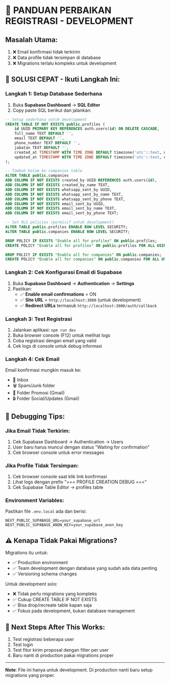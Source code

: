 # 🚨 PANDUAN PERBAIKAN REGISTRASI - DEVELOPMENT

## Masalah Utama:
1. ❌ Email konfirmasi tidak terkirim
2. ❌ Data profile tidak tersimpan di database
3. ❌ Migrations terlalu kompleks untuk development

## 🔧 SOLUSI CEPAT - Ikuti Langkah Ini:

### Langkah 1: Setup Database Sederhana
1. Buka **Supabase Dashboard** → **SQL Editor**
2. Copy paste SQL berikut dan jalankan:

```sql
-- Setup sederhana untuk development
CREATE TABLE IF NOT EXISTS public.profiles (
    id UUID PRIMARY KEY REFERENCES auth.users(id) ON DELETE CASCADE,
    full_name TEXT DEFAULT '',
    email TEXT DEFAULT '',
    phone_number TEXT DEFAULT '',
    jabatan TEXT DEFAULT '',
    created_at TIMESTAMP WITH TIME ZONE DEFAULT timezone('utc'::text, now()) NOT NULL,
    updated_at TIMESTAMP WITH TIME ZONE DEFAULT timezone('utc'::text, now()) NOT NULL
);

-- Tambah kolom ke companies table
ALTER TABLE public.companies 
ADD COLUMN IF NOT EXISTS created_by UUID REFERENCES auth.users(id),
ADD COLUMN IF NOT EXISTS created_by_name TEXT,
ADD COLUMN IF NOT EXISTS whatsapp_sent_by UUID,
ADD COLUMN IF NOT EXISTS whatsapp_sent_by_name TEXT,
ADD COLUMN IF NOT EXISTS whatsapp_sent_by_phone TEXT,
ADD COLUMN IF NOT EXISTS email_sent_by UUID,
ADD COLUMN IF NOT EXISTS email_sent_by_name TEXT,
ADD COLUMN IF NOT EXISTS email_sent_by_phone TEXT;

-- Set RLS policies (permisif untuk development)
ALTER TABLE public.profiles ENABLE ROW LEVEL SECURITY;
ALTER TABLE public.companies ENABLE ROW LEVEL SECURITY;

DROP POLICY IF EXISTS "Enable all for profiles" ON public.profiles;
CREATE POLICY "Enable all for profiles" ON public.profiles FOR ALL USING (true);

DROP POLICY IF EXISTS "Enable all for companies" ON public.companies;
CREATE POLICY "Enable all for companies" ON public.companies FOR ALL USING (true);
```

### Langkah 2: Cek Konfigurasi Email di Supabase
1. Buka **Supabase Dashboard** → **Authentication** → **Settings**
2. Pastikan:
   - ✅ **Enable email confirmations** = ON
   - ✅ **Site URL** = `http://localhost:3000` (untuk development)
   - ✅ **Redirect URLs** termasuk `http://localhost:3000/auth/callback`

### Langkah 3: Test Registrasi
1. Jalankan aplikasi: `npm run dev`
2. Buka browser console (F12) untuk melihat logs
3. Coba registrasi dengan email yang valid
4. Cek logs di console untuk debug informasi

### Langkah 4: Cek Email
Email konfirmasi mungkin masuk ke:
- 📧 Inbox
- 🗑️ Spam/Junk folder
- 📁 Folder Promosi (Gmail)
- 🔒 Folder Social/Updates (Gmail)

## 🐛 Debugging Tips:

### Jika Email Tidak Terkirim:
1. Cek Supabase Dashboard → Authentication → Users
2. User baru harus muncul dengan status "Waiting for confirmation"
3. Cek browser console untuk error messages

### Jika Profile Tidak Tersimpan:
1. Cek browser console saat klik link konfirmasi
2. Lihat logs dengan prefix "=== PROFILE CREATION DEBUG ==="
3. Cek Supabase Table Editor → profiles table

### Environment Variables:
Pastikan file `.env.local` ada dan berisi:
```
NEXT_PUBLIC_SUPABASE_URL=your_supabase_url
NEXT_PUBLIC_SUPABASE_ANON_KEY=your_supabase_anon_key
```

## ⚠️ Kenapa Tidak Pakai Migrations?

Migrations itu untuk:
- ✅ Production environment
- ✅ Team development dengan database yang sudah ada data penting
- ✅ Versioning schema changes

Untuk development solo:
- ❌ Tidak perlu migrations yang kompleks
- ✅ Cukup CREATE TABLE IF NOT EXISTS
- ✅ Bisa drop/recreate table kapan saja
- ✅ Fokus pada development, bukan database management

## 🎯 Next Steps After This Works:
1. Test registrasi beberapa user
2. Test login
3. Test fitur kirim proposal dengan filter per user
4. Baru nanti di production pakai migrations proper

---
**Note**: File ini hanya untuk development. Di production nanti baru setup migrations yang proper.
